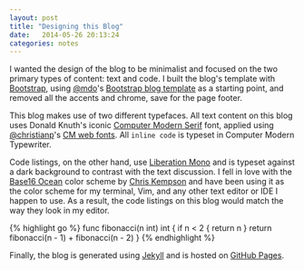 ```yaml
---
layout: post
title: "Designing this Blog"
date:   2014-05-26 20:13:24
categories: notes
---
```


I wanted the design of the blog to be minimalist and focused on the two primary types of content: text and code. I built the blog's template with [Bootstrap][bootstrap], using [@mdo][mdo]'s [Bootstrap blog template][bootstrap-blog] as a starting point, and removed all the accents and chrome, save for the page footer.

This blog makes use of two different typefaces. All text content on this blog uses Donald Knuth's iconic [Computer Modern Serif][computer-modern] font, applied using [@christianp][christianp]'s [CM web fonts][computer-modern-web]. All `inline code` is typeset in Computer Modern Typewriter.

Code listings, on the other hand, use [Liberation Mono][liberation-mono] and is typeset against a dark background to contrast with the text discussion. I fell in love with the [Base16 Ocean][base16-ocean] color scheme by [Chris Kempson][chris-kempson] and have been using it as the color scheme for my terminal, Vim, and any other text editor or IDE I happen to use. As a result, the code listings on this blog would match the way they look in my editor.

{% highlight go %}
func fibonacci(n int) int {
	if n < 2 {
		return n
	}
	return fibonacci(n - 1) + fibonacci(n - 2)
}
{% endhighlight %}

Finally, the blog is generated using [Jekyll][jekyll] and is hosted on [GitHub Pages][github-pages].

[base16-ocean]: http://chriskempson.github.io/base16/#ocean
[bootstrap]: http://getbootstrap.org
[bootstrap-blog]: http://getbootstrap.com/examples/blog/
[chris-kempson]: http://chriskempson.com/
[christianp]: http://twitter.com/christianp
[computer-modern]: http://en.wikipedia.org/wiki/Computer_Modern
[computer-modern-web]: http://checkmyworking.com/cm-web-fonts/
[github-pages]: https://pages.github.com/
[jekyll]: http://jekyllrb.com
[liberation-mono]: https://fedorahosted.org/liberation-fonts/
[mdo]: http://twitter.com/mdo
